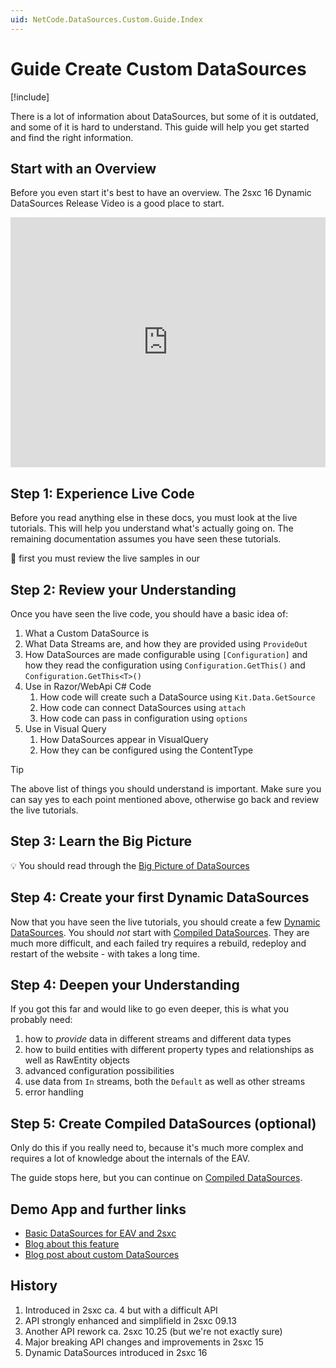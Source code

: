 ```yaml
---
uid: NetCode.DataSources.Custom.Guide.Index
---
```


# Guide Create Custom DataSources

[!include[](~/pages/basics/stack/_shared-float-summary.md)]
<style> .context-box-summary .datasource-custom { visibility: visible; } </style>

There is a lot of information about DataSources, but some of it is outdated, and some of it is hard to understand.
This guide will help you get started and find the right information.

## Start with an Overview

Before you even start it's best to have an overview.
The 2sxc 16 Dynamic DataSources Release Video is a good place to start.

<iframe width="100%" height="400" src="https://www.youtube.com/embed/-1GOv7rAX1Y" title="YouTube video player" frameborder="0" allow="accelerometer; autoplay; clipboard-write; encrypted-media; gyroscope; picture-in-picture; web-share" allowfullscreen></iframe>

## Step 1: Experience Live Code

Before you read anything else in these docs, you must look at the live tutorials.
This will help you understand what's actually going on.
The remaining documentation assumes you have seen these tutorials.

🚀 first you must review the live samples in our [](xref:Tut.DynamicDataSources)

## Step 2: Review your Understanding

Once you have seen the live code, you should have a basic idea of:

1. What a Custom DataSource is
1. What Data Streams are, and how they are provided using `ProvideOut`
1. How DataSources are made configurable using `[Configuration]` and how they read the configuration using `Configuration.GetThis()` and `Configuration.GetThis<T>()`
1. Use in Razor/WebApi C# Code
    1. How code will create such a DataSource using `Kit.Data.GetSource`
    1. How code can connect DataSources using `attach`
    1. How code can pass in configuration using `options`
1. Use in Visual Query
    1. How DataSources appear in VisualQuery
    1. How they can be configured using the ContentType

> [!TIP]
> The above list of things you should understand is important.
> Make sure you can say yes to each point mentioned above, otherwise go back and review the live tutorials.

## Step 3: Learn the Big Picture

💡 You should read through the [Big Picture of DataSources](xref:NetCode.DataSources.Custom.Guide.BigPicture)


## Step 4: Create your first Dynamic DataSources

Now that you have seen the live tutorials, you should create a few [Dynamic DataSources](xref:NetCode.DataSources.Custom.Dynamic).
You should _not_ start with [Compiled DataSources](xref:NetCode.DataSources.Custom.Dynamic).
They are much more difficult, and each failed try requires a rebuild, redeploy and restart of the website - with takes a long time.

## Step 4: Deepen your Understanding

If you got this far and would like to go even deeper, this is what you probably need:

1. how to _provide_ data in different streams and different data types
1. how to build entities with different property types and relationships as well as RawEntity objects
1. advanced configuration possibilities
1. use data from `In` streams, both the `Default` as well as other streams
1. error handling

## Step 5: Create Compiled DataSources (optional)

Only do this if you really need to, because it's much more complex and requires a lot of knowledge about the internals of the EAV.

The guide stops here, but you can continue on [Compiled DataSources](xref:NetCode.DataSources.Custom.Compiled).

## Demo App and further links

* [Basic DataSources for EAV and 2sxc](https://github.com/2sic/2sxc-eav-tutorial-custom-datasource)
* [Blog about this feature](https://2sxc.org/en/blog/post/tutorial-custom-datasources-for-eav-2sxc-9-13-part-1)
* [Blog post about custom DataSources](xref:Blog.CustomDataSource)

## History

1. Introduced in 2sxc ca. 4 but with a difficult API
1. API strongly enhanced and simplifield in 2sxc 09.13
1. Another API rework ca. 2sxc 10.25 (but we're not exactly sure)
1. Major breaking API changes and improvements in 2sxc 15
1. Dynamic DataSources introduced in 2sxc 16
